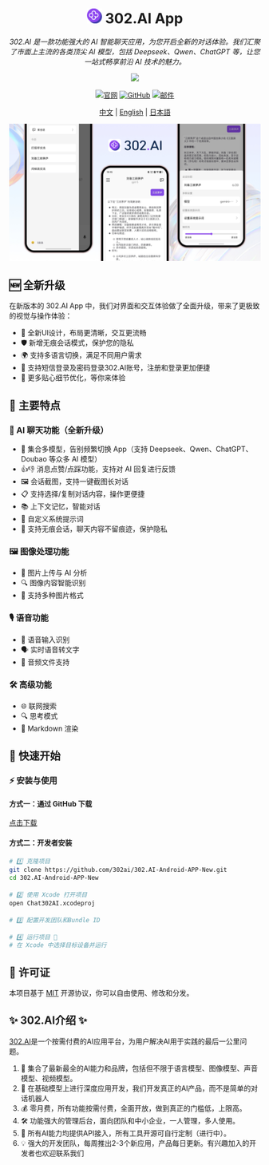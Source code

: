<h1 align="center">
<img src='./docs/icon.svg' width='30'>
<span>
    302.AI App
</span>
</h1>
 
<p align="center">
<em>302.AI 是一款功能强大的 AI 智能聊天应用，为您开启全新的对话体验。我们汇聚了市面上主流的各类顶尖 AI 模型，包括 Deepseek、Qwen、ChatGPT 等，让您一站式畅享前沿 AI 技术的魅力。</em>
</p>

<p align="center"><a href="https://github.com/302ai/302.AI-Android-APP-New/releases" target="blank"><img src="https://file.302.ai/gpt/imgs/20250725/f79719888cf74f9c935432b7f882af93.jpg" width="20%"/></a></p >

<div align="center">

[![官网](https://img.shields.io/badge/官网-302.ai-blue.svg)](https://302.ai)
[![GitHub](https://img.shields.io/badge/GitHub-302.AI--Android--APP-black.svg)](https://github.com/302ai/302.AI-Android-APP-New)
[![邮件](https://img.shields.io/badge/邮件-support@302.ai-red.svg)](mailto:support@302.ai)

</div>

<p align="center"><a href="README_zh.md">中文</a> | <a href="README.md">English</a> | <a href="README_ja.md">日本語</a></p>

![](docs/302.AI-Android-APP-cn.jpg)

## 🆕 全新升级

在新版本的 302.AI App 中，我们对界面和交互体验做了全面升级，带来了更极致的视觉与操作体验：
- 🌈 全新UI设计，布局更清晰，交互更流畅
- 🛡️ 新增无痕会话模式，保护您的隐私
- 🌍 支持多语言切换，满足不同用户需求
- 🔑 支持短信登录及密码登录302.AI账号，注册和登录更加便捷
- 🌟 更多贴心细节优化，等你来体验

## 🌟 主要特点

### 💬 AI 聊天功能（全新升级）
- 🤖 集合多模型，告别频繁切换 App（支持 Deepseek、Qwen、ChatGPT、Doubao 等众多 AI 模型）
- 👍👎 消息点赞/点踩功能，支持对 AI 回复进行反馈
- 🖼️ 会话截图，支持一键截图长对话
- 📋 支持选择/复制对话内容，操作更便捷
- 📚 上下文记忆，智能对话
- 🎯 自定义系统提示词
- 🔕 支持无痕会话，聊天内容不留痕迹，保护隐私

### 🖼️ 图像处理功能
- 📸 图片上传与 AI 分析
- 🔍 图像内容智能识别
- 📱 支持多种图片格式

### 🎙️ 语音功能
- 🎤 语音输入识别
- 🗣️ 实时语音转文字
- 🎵 音频文件支持

### 🛠️ 高级功能
- 🌐 联网搜索
- 🔍 思考模式
- 📝 Markdown 渲染

## 🚀 快速开始

### ⚡ 安装与使用

#### 方式一：通过 GitHub 下载

[点击下载](https://github.com/302ai/302.AI-Android-APP-New/releases)

#### 方式二：开发者安装
```bash
# 1️⃣ 克隆项目
git clone https://github.com/302ai/302.AI-Android-APP-New.git
cd 302.AI-Android-APP-New

# 2️⃣ 使用 Xcode 打开项目
open Chat302AI.xcodeproj

# 3️⃣ 配置开发团队和Bundle ID

# 4️⃣ 运行项目 🎉
# 在 Xcode 中选择目标设备并运行
```

## 📄 许可证

本项目基于 [MIT](LICENSE) 开源协议，你可以自由使用、修改和分发。

## ✨ 302.AI介绍 ✨
[302.AI](https://302.ai)是一个按需付费的AI应用平台，为用户解决AI用于实践的最后一公里问题。
1. 🧠 集合了最新最全的AI能力和品牌，包括但不限于语言模型、图像模型、声音模型、视频模型。
2. 🚀 在基础模型上进行深度应用开发，我们开发真正的AI产品，而不是简单的对话机器人
3. 💰 零月费，所有功能按需付费，全面开放，做到真正的门槛低，上限高。
4. 🛠 功能强大的管理后台，面向团队和中小企业，一人管理，多人使用。
5. 🔗 所有AI能力均提供API接入，所有工具开源可自行定制（进行中）。
6. 💡 强大的开发团队，每周推出2-3个新应用，产品每日更新。有兴趣加入的开发者也欢迎联系我们